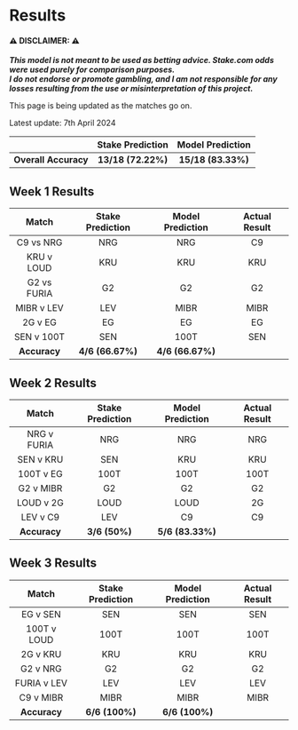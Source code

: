 # Results

#### ⚠️ DISCLAIMER: ⚠️
***This model is not meant to be used as betting advice. Stake.com odds were used purely for comparison purposes.*  
*I do not endorse or promote gambling, and I am not responsible for any losses resulting from the use or misinterpretation of this project.***

This page is being updated as the matches go on.

Latest update: 7th April 2024

<div align="center">
<table>
  <thead>
    <tr>
      <th></th>
      <th>Stake Prediction</th>
      <th>Model Prediction</th>
    </tr>
  </thead>
  <tbody>
    <tr>
      <td align="center"><strong>Overall Accuracy</strong></td>
      <td align="center"><strong>13/18 (72.22%)</strong></td>
      <td align="center"><strong>15/18 (83.33%)</strong></td>
    </tr>
  </tbody>
</table>
</div>


## Week 1 Results
<div align="center">
<table>
  <thead>
    <tr>
      <th>Match</th>
      <th>Stake Prediction</th>
      <th>Model Prediction</th>
      <th>Actual Result</th>
    </tr>
  </thead>
  <tbody>
    <tr>
      <td align="center">C9 vs NRG</td>
      <td align="center">NRG</td>
      <td align="center">NRG</td>
      <td align="center">C9</td>
    </tr>
    <tr>
      <td align="center">KRU v LOUD</td>
      <td align="center">KRU</td>
      <td align="center">KRU</td>
      <td align="center">KRU</td>
    </tr>
    <tr>
      <td align="center">G2 vs FURIA</td>
      <td align="center">G2</td>
      <td align="center">G2</td>
      <td align="center">G2</td>
    </tr>
    <tr>
      <td align="center">MIBR v LEV</td>
      <td align="center">LEV</td>
      <td align="center">MIBR</td>
      <td align="center">MIBR</td>
    </tr>
    <tr>
      <td align="center">2G v EG</td>
      <td align="center">EG</td>
      <td align="center">EG</td>
      <td align="center">EG</td>
    </tr>
    <tr>
      <td align="center">SEN v 100T</td>
      <td align="center">SEN</td>
      <td align="center">100T</td>
      <td align="center">SEN</td>
    </tr>
    <tr>
      <td align="center"><strong>Accuracy</strong></td>
      <td align="center"><strong>4/6 (66.67%)</strong></td>
      <td align="center"><strong>4/6 (66.67%)</strong></td>
    </tr>
  </tbody>
</table>
</div>

## Week 2 Results
<div align="center">
<table>
  <thead>
    <tr>
      <th>Match</th>
      <th>Stake Prediction</th>
      <th>Model Prediction</th>
      <th>Actual Result</th>
    </tr>
  </thead>
  <tbody>
    <tr>
      <td align="center">NRG v FURIA</td>
      <td align="center">NRG</td>
      <td align="center">NRG</td>
      <td align="center">NRG</td>
    </tr>
    <tr>
      <td align="center">SEN v KRU</td>
      <td align="center">SEN</td>
      <td align="center">KRU</td>
      <td align="center">KRU</td>
    </tr>
    <tr>
      <td align="center">100T v EG</td>
      <td align="center">100T</td>
      <td align="center">100T</td>
      <td align="center">100T</td>
    </tr>
    <tr>
      <td align="center">G2 v MIBR</td>
      <td align="center">G2</td>
      <td align="center">G2</td>
      <td align="center">G2</td>
    </tr>
    <tr>
      <td align="center">LOUD v 2G</td>
      <td align="center">LOUD</td>
      <td align="center">LOUD</td>
      <td align="center">2G</td>
    </tr>
    <tr>
      <td align="center">LEV v C9</td>
      <td align="center">LEV</td>
      <td align="center">C9</td>
      <td align="center">C9</td>
    </tr>
    <tr>
      <td align="center"><strong>Accuracy</strong></td>
      <td align="center"><strong>3/6 (50%)</strong></td>
      <td align="center"><strong>5/6 (83.33%)</strong></td>
    </tr>
  </tbody>
</table>
</div>

## Week 3 Results
<div align="center">
<table>
  <thead>
    <tr>
      <th>Match</th>
      <th>Stake Prediction</th>
      <th>Model Prediction</th>
      <th>Actual Result</th>
    </tr>
  </thead>
  <tbody>
    <tr>
      <td align="center">EG v SEN</td>
      <td align="center">SEN</td>
      <td align="center">SEN</td>
      <td align="center">SEN</td>
    </tr>
    <tr>
      <td align="center">100T v LOUD</td>
      <td align="center">100T</td>
      <td align="center">100T</td>
      <td align="center">100T</td>
    </tr>
    <tr>
      <td align="center">2G v KRU</td>
      <td align="center">KRU</td>
      <td align="center">KRU</td>
      <td align="center">KRU</td>
    </tr>
    <tr>
      <td align="center">G2 v NRG</td>
      <td align="center">G2</td>
      <td align="center">G2</td>
      <td align="center">G2</td>
    </tr>
    <tr>
      <td align="center">FURIA v LEV</td>
      <td align="center">LEV</td>
      <td align="center">LEV</td>
      <td align="center">LEV</td>
    </tr>
    <tr>
      <td align="center">C9 v MIBR</td>
      <td align="center">MIBR</td>
      <td align="center">MIBR</td>
      <td align="center">MIBR</td>
    </tr>
    <tr>
      <td align="center"><strong>Accuracy</strong></td>
      <td align="center"><strong>6/6 (100%)</strong></td>
      <td align="center"><strong>6/6 (100%)</strong></td>
    </tr>
  </tbody>
</table>
</div>
